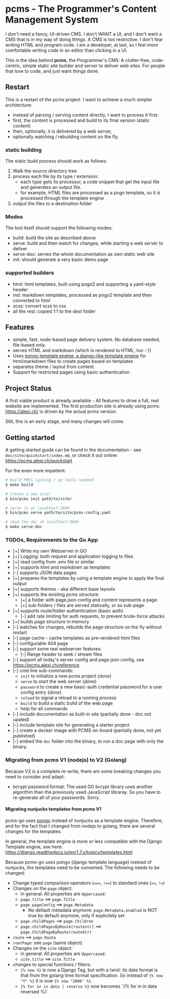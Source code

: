 # pcms - The Programmer's Content Management System

I don't need a fancy, UI-driven CMS. I don't WANT a  UI, and I don't want a CMS that is in my way of doing things.
A CMS is too restrictive. I don't fear writing HTML and program code. I am a developer, at last, so I feel more
comfortable writing code in an editor than clicking in a UI.

This is the idea behind **pcms**, the Programmer's CMS: A clutter-free, code-centric, simple static site builder and server to deliver web sites. For people that love to code, and just want things done.

## Restart

This is a restart of the pcms project. I want to achieve a much simpler architecture:

* instead of parsing / serving content directly, I want to process it first:
* first, the content is processed and build to its final version (static content)
* then, optionally, it is delivered by a web server,
* optionally watching / rebuilding content on the fly.

### static building
The static build process should work as follows:

1. Walk the source directory tree
2. process each file by its type / extension:<br>
   - each type gets its processor, a code snippet that get the input file and generates an output file.
   - for example, HTML files are processed as a pogo template, so it is processed through the template engine
3. output the files to a destination folder

### Modes
The tool itself should support the following modes:

- build: build the site as described above
- serve: build and then watch for changes, while starting a web server to deliver
- serve-doc: serves the whole documentation as own static web site
- init: should generate a very basic demo page

### supported builders

- html: html templates, built using pogo2 and supporting a yaml-style header
- md: markdown templates, processed as pogo2 template and then converted to html
- scss: convert scss to css
- all the rest: copied 1:1 to the dest folder

## Features

* simple, fast, node-based page delivery system. No database needed, file-based only.
* serves HTML and markdown (which is rendered to HTML, too :-))
* Uses [pongo template engine, a django-like template engine](https://github.com/flosch/pongo2) for html/markdown files to create pages based on templates
* separates theme / layout from content
* Support for restricted pages using basic authentication

## Project Status

A first viable product is already available - All features to drive a full, real website are implemented. The first production site is already using
pcms: <https://alexi.ch/> is driven by the actual pcms version.

Still, this is an early stage, and many changes will come.

## Getting started

A getting started guide can be found in the documentation - see `doc/site/quickstart/index.md`, or check it out online: <https://pcms.alexi.ch/quickstart>

For the even more impatient:

```sh
# build PMCS (golang / go tools needed)
$ make build

# create a new site:
$ bin/pcms init path/to/site/

# serve it at localhost:3000
$ bin/pcms serve path/to/site/pcms-config.yaml

# read the doc at localhost:3000
$ make serve-doc
```

### TODOs, Requirements to the Go App

* [+] Write my own Webserver in GO
* [+] Logging: both request and application logging to files
* [+] read config from .env file or similar
* [+] supports html and markdown as templates
* [-] supports JSON data pages 
* [+] prepares the templates by using a template engine to apply the final output
* [+] supports themes - aka different base layouts 
* [+] supports the existing pcms structure: 
  * [+] a folder with page.json config and content represents a page
  * [+] sub-folders / files are served statically, or as sub-page
* [+] supports route/folder authentication (basic auth)
  * [-] add rate limiting for auth requests, to prevent brute-force attacks
* [+] builds page structure in memory
* [-] watches for changes, rebuilds the page structure on the fly without restart
* [-] page cache - cache templates as pre-rendered html files
* [-] configurable 404 page
* [-] support some real webserver features:
  * [-] Range header to seek / stream files
* [-] support all today's server config and page.json config, see https://pcms.alexi.ch/reference
* [-] cmd line sub-commands:
  * `init` to initialize a new pcms project  (_done_)
  * `serve` to start the web server (_done_)
  * `password` to create a new basic-auth credential password for a user config entry (_done_)
  * `reload` to signal a reload to a running process
  * `build` to build a static build of the web page
  * help for all commands
* [-] include documentation as built-in site (partially done - doc not upated)
* [-] include template site for generating a starter project
* [-] create a docker image with PCMS on-board (partially done, not yet published)
* [-] embed the `doc` folder into the binary, to run a doc page with only the binary.

### Migrating from pcms V1 (nodejs) to V2 (Golang)

Because V2 is a complete re-write, there are some breaking changes you need to consider and adapt:

* bcrypt password format: The used GO bcrypt library uses another algorithm than the previously used JavaScript libraray. So you have to re-generate all of your passwords. Sorry.

#### Migrating nunjucks templates from pcms V1

pcms-go uses [pongo](https://pkg.go.dev/github.com/flosch/pongo2/v4@v4.0.2) instead of nunjucks as a template engine.
Therefore, and for the fact that I changed from nodejs to golang, there are several changes for the templates.

In general, the template engine is more or less compatible with the Django Template engine, see here: https://django.readthedocs.io/en/1.7.x/topics/templates.html

Because pcms-go uses pongo (django template language) instead of nunjucks, the templates need to be converted. The following
needs to be changed:

* Change typed comparison operators (`===`, `!==`) to standard ones (`==`, `!=`)
* Changes on the `page` object:
  * in general: All properties are `Uppercased`:
  * `page.title` ==> `page.Title`
  * `page.pageConfig` ==> `page.Metadata`
    * No default metadata anymore: `page.Metadata.enabled` is NOT true by default anymore, only if explicitely set
  * `page.childPages` ==> `page.Children`
  * `page.childPagesByRoute[routestr]` ==> `page.ChildPageByRoute(routeStr)`
* `route` ==> `page.Route`
* `rootPage`: see `page` (same object)
* Changes on the `site` object:
  * in general: All properties are `Uppercased`:
  * `site.title` ==> `site.Title`
* changes to special functions / filters:
  * `{% now %}` is now a Django Tag, but with a twist: its date format is that from the golang time format specification.
    So instead of `{% now "Y" %}` it is now `{% now "2006" %}`.
  * `{% for in in data | reverse %}` now becomes ´{% for in in data reversed %}`
